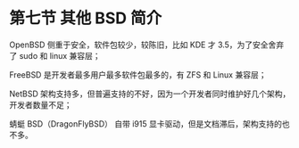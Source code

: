 # 第七节 其他 BSD 简介

OpenBSD 侧重于安全，软件包较少，较陈旧，比如 KDE 才 3.5，为了安全舍弃了 sudo 和 linux 兼容层；

FreeBSD 是开发者最多用户最多软件包最多的，有 ZFS 和 Linux 兼容层；

NetBSD 架构支持多，但普遍支持的不好，因为一个开发者同时维护好几个架构，开发者数量不足；

蜻蜓 BSD（DragonFlyBSD） 自带 i915 显卡驱动，但是文档滞后，架构支持的也不多。
